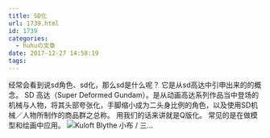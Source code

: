 ```yaml
---
title: SD化
url: 1739.html
id: 1739
categories:
  - huhuの文章
date: 2017-12-27 14:58:19
tags:
---
```


经常会看到说sd角色、sd化，那么sd是什么呢？ 它是从sd高达中引申出来的的概念。 SD 高达（Super Deformed Gundam）。是从动画高达系列作品当中登场的机械与人物，将其头部夸张化，手脚缩小成为二头身比例的角色，以及使用SD机械／人物所制作的商品群之总称。 用我们的话来讲就是Q版化。 常见的是在做模型和绘画中应用。 ![Kuloft Blythe 小布 / 三...](http://img.hb.aicdn.com/fe7dd1570e56d38415e1900a8f9bc4fd18be8f081be12-vz7Gv2_fw658)